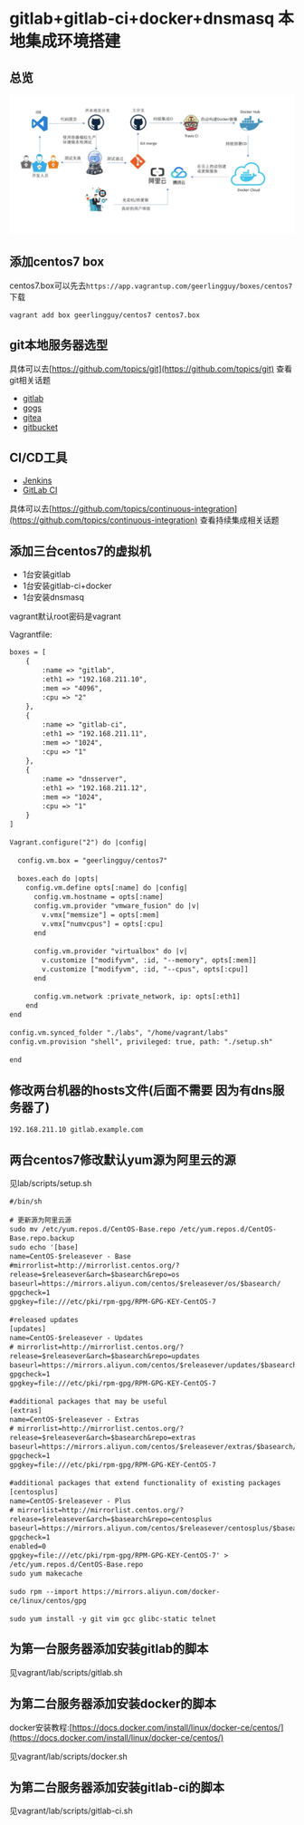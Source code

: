 # gitlab+gitlab-ci+docker+dnsmasq 本地集成环境搭建

## 总览

![](./images/overview.png)


## 添加centos7 box

centos7.box可以先去`https://app.vagrantup.com/geerlingguy/boxes/centos7`下载

```
vagrant add box geerlingguy/centos7 centos7.box
```

## git本地服务器选型

具体可以去[https://github.com/topics/git](https://github.com/topics/git) 查看git相关话题

- [gitlab](https://about.gitlab.com/)
- [gogs](https://gogs.io/)
- [gitea](https://gitea.io/zh-cn/)
- [gitbucket](https://gitbucket.github.io/)

## CI/CD工具

- [Jenkins](https://jenkins.io/)
- [GitLab CI](https://about.gitlab.com/features/gitlab-ci-cd/)

具体可以去[https://github.com/topics/continuous-integration](https://github.com/topics/continuous-integration) 查看持续集成相关话题


## 添加三台centos7的虚拟机

- 1台安装gitlab
- 1台安装gitlab-ci+docker
- 1台安装dnsmasq

vagrant默认root密码是vagrant

Vagrantfile:

```
boxes = [
    {
        :name => "gitlab",
        :eth1 => "192.168.211.10",
        :mem => "4096",
        :cpu => "2"
    },
    {
        :name => "gitlab-ci",
        :eth1 => "192.168.211.11",
        :mem => "1024",
        :cpu => "1"
    },
    {
        :name => "dnsserver",
        :eth1 => "192.168.211.12",
        :mem => "1024",
        :cpu => "1"
    }  
]

Vagrant.configure("2") do |config|

  config.vm.box = "geerlingguy/centos7"

  boxes.each do |opts|
    config.vm.define opts[:name] do |config|
      config.vm.hostname = opts[:name]
      config.vm.provider "vmware_fusion" do |v|
        v.vmx["memsize"] = opts[:mem]
        v.vmx["numvcpus"] = opts[:cpu]
      end

      config.vm.provider "virtualbox" do |v|
        v.customize ["modifyvm", :id, "--memory", opts[:mem]]
        v.customize ["modifyvm", :id, "--cpus", opts[:cpu]]
      end

      config.vm.network :private_network, ip: opts[:eth1]
    end
end

config.vm.synced_folder "./labs", "/home/vagrant/labs"
config.vm.provision "shell", privileged: true, path: "./setup.sh"

end
```

## 修改两台机器的hosts文件\(后面不需要 因为有dns服务器了\)

```
192.168.211.10 gitlab.example.com
```

## 两台centos7修改默认yum源为阿里云的源

见lab/scripts/setup.sh

```
#/bin/sh

# 更新源为阿里云源
sudo mv /etc/yum.repos.d/CentOS-Base.repo /etc/yum.repos.d/CentOS-Base.repo.backup
sudo echo '[base]
name=CentOS-$releasever - Base
#mirrorlist=http://mirrorlist.centos.org/?release=$releasever&arch=$basearch&repo=os
baseurl=https://mirrors.aliyun.com/centos/$releasever/os/$basearch/
gpgcheck=1
gpgkey=file:///etc/pki/rpm-gpg/RPM-GPG-KEY-CentOS-7

#released updates
[updates]
name=CentOS-$releasever - Updates
# mirrorlist=http://mirrorlist.centos.org/?release=$releasever&arch=$basearch&repo=updates
baseurl=https://mirrors.aliyun.com/centos/$releasever/updates/$basearch/
gpgcheck=1
gpgkey=file:///etc/pki/rpm-gpg/RPM-GPG-KEY-CentOS-7

#additional packages that may be useful
[extras]
name=CentOS-$releasever - Extras
# mirrorlist=http://mirrorlist.centos.org/?release=$releasever&arch=$basearch&repo=extras
baseurl=https://mirrors.aliyun.com/centos/$releasever/extras/$basearch/
gpgcheck=1
gpgkey=file:///etc/pki/rpm-gpg/RPM-GPG-KEY-CentOS-7

#additional packages that extend functionality of existing packages
[centosplus]
name=CentOS-$releasever - Plus
# mirrorlist=http://mirrorlist.centos.org/?release=$releasever&arch=$basearch&repo=centosplus
baseurl=https://mirrors.aliyun.com/centos/$releasever/centosplus/$basearch/
gpgcheck=1
enabled=0
gpgkey=file:///etc/pki/rpm-gpg/RPM-GPG-KEY-CentOS-7' > /etc/yum.repos.d/CentOS-Base.repo
sudo yum makecache

sudo rpm --import https://mirrors.aliyun.com/docker-ce/linux/centos/gpg

sudo yum install -y git vim gcc glibc-static telnet
```

## 为第一台服务器添加安装gitlab的脚本

见vagrant/lab/scripts/gitlab.sh

## 为第二台服务器添加安装docker的脚本

docker安装教程:[https://docs.docker.com/install/linux/docker-ce/centos/](https://docs.docker.com/install/linux/docker-ce/centos/)

见vagrant/lab/scripts/docker.sh


## 为第二台服务器添加安装gitlab-ci的脚本

见vagrant/lab/scripts/gitlab-ci.sh

